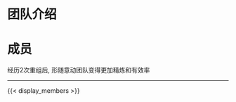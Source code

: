 # 团队介绍


<link rel="preload" as="script" href="https://cdnjs.cloudflare.com/ajax/libs/jquery/3.3.1/jquery.min.js" />
<script src="https://cdnjs.cloudflare.com/ajax/libs/jquery/3.3.1/jquery.min.js"></script>

<div class="text-center my-6">
    <h1 class="section-text-tittle text-3xl my-5">成员</h1>
    <p class="text-lg">经历2次重组后, 形随意动团队变得更加精炼和有效率</p>
    <hr>
</div>


{{< display_members >}}


